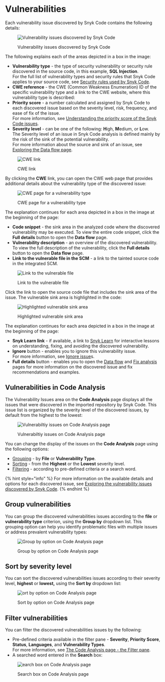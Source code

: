# Vulnerabilities

Each vulnerability issue discovered by Snyk Code contains the following details:

<figure><img src="../../../../.gitbook/assets/Snyk Code - Results - Issues - diagram.png" alt="Vulnerability issues discovered by Snyk Code"><figcaption><p>Vulnerability issues discovered by Snyk Code</p></figcaption></figure>

The following explains each of the areas depicted in a box in the image:

* **Vulnerability type** - the type of security vulnerability or security rule discovered in the source code, in this example, **SQL Injection**.\
  For the full list of vulnerability types and security rules that Snyk Code applies to your source code, see [Security rules used by Snyk Code](https://github.com/taranvohra/SnykDocs/blob/main/docs/scan-application-code/snyk-code/exploring-and-working-with-snyk-code-results-in-the-web-ui/broken-reference/README.md).
* **CWE reference** - the CWE (Common Weakness Enumeration) ID of the specific vulnerability type and a link to the CWE website, where this vulnerability type is described:
* **Priority score** - a number calculated and assigned by Snyk Code to each discovered issue based on the severity level, risk, frequency, and ease of fix of the issue.\
  For more information, see [Understanding the priority score of the Snyk Code issues](understanding-the-priority-score-of-snyk-code-issues.md).
* **Severity level** - can be one of the following: **H**igh, **M**edium, or **L**ow.\
  The Severity level of an issue in Snyk Code analysis is defined mainly by the risk of the sink of the potential vulnerability.\
  For more information about the source and sink of an issue, see [Exploring the Data flow page](https://github.com/taranvohra/SnykDocs/blob/main/docs/scan-using-snyk/snyk-code/exploring-and-working-with-snyk-code-results-in-the-web-ui/exploring-the-code-analysis-page/broken-reference/README.md).

<figure><img src="../../../../.gitbook/assets/Snyk Code - Results - Issues - CWE link.png" alt="CWE link"><figcaption><p>CWE link</p></figcaption></figure>

By clicking the **CWE** link, you can open the CWE web page that provides additional details about the vulnerability type of the discovered issue:

<figure><img src="../../../../.gitbook/assets/Snyk Code - Results - Issues - CWE web page.png" alt="CWE page for a vulnerability type"><figcaption><p>CWE page for a vulnerability type</p></figcaption></figure>

The explanation continues for each area depicted in a box in the image at the beginning of the page:

* **Code snippet** - the sink area in the analyzed code where the discovered vulnerability may be executed. To view the entire code snippet, click the **Full details** button to open the **Data flow** page.
* **Vulnerability description** - an overview of the discovered vulnerability. To view the full description of the vulnerability, click the **Full details** button to open the **Data flow** page.
* **Link to the vulnerable file in the SCM** - a link to the tainted source code in the integrated SCM.

<figure><img src="../../../../.gitbook/assets/Snyk Code - Results - Issues - Repo link.png" alt="Link to the vulnerable file"><figcaption><p>Link to the vulnerable file</p></figcaption></figure>

Click the link to open the source code file that includes the sink area of the issue. The vulnerable sink area is highlighted in the code:

<figure><img src="../../../../.gitbook/assets/Snyk Code - Results - Issues - Repo link - in SCM.png" alt="Highlighted vulnerable sink area"><figcaption><p>Highlighted vulnerable sink area</p></figcaption></figure>

The explanation continues for each area depicted in a box in the image at the beginning of the page:

* **Snyk Learn link** - if available, a link to [Snyk Learn](https://learn.snyk.io/) for interactive lessons on understanding, fixing, and avoiding the discovered vulnerability.
* **Ignore** button - enables you to ignore this vulnerability issue.\
  For more information, see [Ignore issue](../../../../manage-risk/find-and-manage-priority-issues/ignore-issues.md)s.
* **Full details** button - enables you to open the [Data flow](https://github.com/taranvohra/SnykDocs/blob/main/docs/scan-using-snyk/snyk-code/exploring-and-working-with-snyk-code-results-in-the-web-ui/exploring-the-code-analysis-page/broken-reference/README.md) and [Fix analysis](exploring-the-fix-analysis-page.md) pages for more information on the discovered issue and fix recommendations and examples.

## Vulnerabilities in Code Analysis

The Vulnerability Issues area on the **Code Analysis** page displays all the issues that were discovered in the imported repository by Snyk Code. This issue list is organized by the severity level of the discovered issues, by default from the highest to the lowest:

<figure><img src="../../../../.gitbook/assets/Snyk Code - Results - Issues Area .png" alt="Vulnerabiltiy issues on Code Analysis page"><figcaption><p>Vulnerabiltiy issues on Code Analysis page</p></figcaption></figure>

You can change the display of the issues on the **Code Analysis** page using the following options:

* [Grouping](code-analysis-page-vulnerability-issues-area.md#grouping-the-discovered-issues-according-to-their-file-or-vulnerability-type) - by **File** or **Vulnerability Type**.
* [Sorting](code-analysis-page-vulnerability-issues-area.md#sorting-the-discovered-issues-according-to-their-severity-level) - from the **Highest** or the **Lowest** severity level.
* [Filtering](code-analysis-page-vulnerability-issues-area.md#filtering-the-discovered-issues-according-to-pre-defined-criteria-or-a-search-word) - according to pre-defined criteria or a search word.

{% hint style="info" %}
For more information on the available details and options for each discovered issue, see [Exploring the vulnerability issues discovered by Snyk Code](https://github.com/taranvohra/SnykDocs/blob/main/docs/scan-using-snyk/snyk-code/exploring-and-working-with-snyk-code-results-in-the-web-ui/exploring-the-code-analysis-page/broken-reference/README.md).
{% endhint %}

## **Group vulnerabilities**

You can group the discovered vulnerabilities issues according to the **file** or **vulnerability type** criterion, using the **Group by** dropdown list. This grouping option can help you identify problematic files with multiple issues or address prevalent vulnerability types:

<figure><img src="../../../../.gitbook/assets/Snyk Code - Main UI Features - Group.png" alt="Group by option on Code Analysis page"><figcaption><p>Group by option on Code Analysis page</p></figcaption></figure>

## **Sort by severity level**

You can sort the discovered vulnerabilities issues according to their severity level, **highest** or **lowest,** using the **Sort by** dropdown list:

<figure><img src="../../../../.gitbook/assets/Snyk Code - Main UI Features - Sort.png" alt="ort by option on Code Analysis page"><figcaption><p>Sort by option on Code Analysis page</p></figcaption></figure>

## **Filter vulnerabilities**

You can filter the discovered vulnerabilities issues by the following:

* Pre-defined criteria available in the filter pane - **Severity**, **Priority Score**, **Status**, **Languages**, and **Vulnerability Types**.\
  For more information, see [The Code Analysis page - the Filter pane](https://github.com/taranvohra/SnykDocs/blob/main/docs/scan-using-snyk/snyk-code/exploring-and-working-with-snyk-code-results-in-the-web-ui/exploring-the-code-analysis-page/broken-reference/README.md).
* A searched word entered in the **Search** box:

<figure><img src="../../../../.gitbook/assets/Snyk Code - Results - Issues Area - Search box.png" alt="earch box on Code Analysis page"><figcaption><p>Search box on Code Analysis page</p></figcaption></figure>
